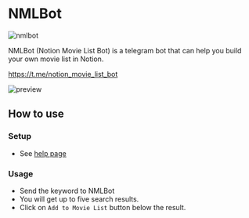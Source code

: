 # NMLBot

![nmlbot](https://i.imgur.com/F2WQZPA.png)

NMLBot (Notion Movie List Bot) is a telegram bot that can help you build your own movie list in Notion.

https://t.me/notion_movie_list_bot

![preview](https://www.notion.so/image/https%3A%2F%2Fs3-us-west-2.amazonaws.com%2Fsecure.notion-static.com%2F2f998e1c-7e08-4098-ae3f-14d5bb7bfa04%2FCleanShot_2022-09-10_at_10.09.292x.png?table=block&id=aab21454-9afe-4763-bec4-4b017cdb4928&spaceId=188d98d8-6afb-43d4-a3a2-f97a349999ad&width=2000&userId=43fcfff5-93f6-4ed4-847a-e80deb5b8eb0&cache=v2)

## How to use

### Setup

* See [help page](https://www.notion.so/octocat/NMLBot-ca61deb6472a4c73b9b43b0ecd549397)

### Usage

- Send the keyword to NMLBot
- You will get up to five search results.
- Click on  `Add to Movie List` button below the result.